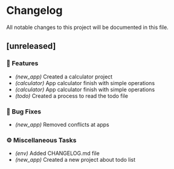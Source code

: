 # Changelog

All notable changes to this project will be documented in this file.

## [unreleased]

### 🚀 Features

- *(new_app)* Created a calculator project
- *(calculator)* App calculator finish with simple operations
- *(calculator)* App calculator finish with simple operations
- *(todo)* Created a process to read the todo file

### 🐛 Bug Fixes

- *(new_app)* Removed conflicts at apps

### ⚙️ Miscellaneous Tasks

- *(env)* Added CHANGELOG.md file
- *(new_app)* Created a new project about todo list

<!-- generated by git-cliff -->
